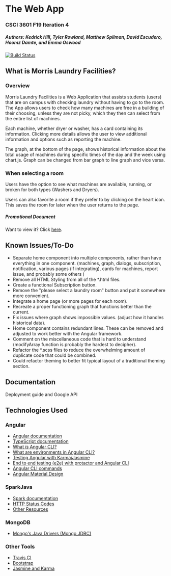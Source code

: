 # The Web App
### CSCI 3601 F19 Iteration 4
##### Authors: Kedrick Hill, Tyler Rowland, Matthew Spilman, David Escudero, Hoomz Damte, and Emma Oswood

[![Build Status](https://travis-ci.org/UMM-CSci-3601-F19/iteration-4-santa-s-not-real.svg?branch=master)](https://travis-ci.org/UMM-CSci-3601-F19/iteration-4-santa-s-not-real)

## What is Morris Laundry Facilities?

### Overview
Morris Laundry Facilities is a Web Application that assists students (users) that are on campus with checking laundry 
without having to go to the room. The App allows users to check how many machines are free in a building of their
choosing, unless they are not picky, which they then can select from the entire list of machines. 

Each machine, whether dryer or washer, has a card containing its information. Clicking more details allows the user
to view additional information and options such as reporting the machine.

The graph, at the bottom of the page, shows historical information about the total usage of machines during specific 
times of the day and the week using chart.js. Graph can be changed from bar graph to line graph and vice versa.

### When selecting a room

Users have the option to see what machines are available, running, or broken for both types (Washers and Dryers).

Users can also favorite a room if they prefer to by clicking on the heart icon. This saves the room for later when
the user returns to the page.

##### Promotional Document
Want to view it? Click [here][document].

## Known Issues/To-Do
- Separate home component into multiple components, rather than have everything in one component. (machines, graph, dialogs,
 subscription, notification, various pages (if integrating), cards for machines, report issue, and probably some others )
- Remove all HTML Styling from all of the *.html files.
- Create a functional Subscription button.
- Remove the "please select a laundry room" button and put it somewhere more convenient.
- Integrate a home page (or more pages for each room).
- Recreate a proper functioning graph that functions better than the current.
- Fix issues where graph shows impossible values. (adjust how it handles historical data).
- Home component contains redundant lines. These can be removed and adjusted to work better with the 
Angular framework.
- Comment on the miscellaneous code that is hard to understand (modifyArray 
function is probably the hardest to decipher).
- Refactor the *.scss files to reduce the overwhelming amount of duplicate code that could be combined.
- Could refactor theming to better fit typical layout of a traditional theming section.

## Documentation
  Deployment guide and Google API

## Technologies Used
### Angular
- [Angular documentation][angular]
- [TypeScript documentation][typescript-doc]
- [What _is_ Angular CLI?][angular-cli]
- [What are environments in Angular CLI?][environments]
- [Testing Angular with Karma/Jasmine][angular5-karma-jasmine]
- [End to end testing (e2e) with protactor and Angular CLI][e2e-testing]
- [Angular CLI commands](https://github.com/angular/angular-cli/wiki)
- [Angular Material Design][angular-md]

### SparkJava
- [Spark documentation][spark-documentation]
- [HTTP Status Codes][status-codes]
- [Other Resources][lab2]

### MongoDB
- [Mongo's Java Drivers (Mongo JDBC)][mongo-jdbc]

### Other Tools
- [Travis CI][travis]
- [Bootstrap][bootstrap]
- [Jasmine and Karma][angular5-karma-jasmine]

[angular-md]: https://material.angular.io/
[angular-cli]: https://angular.io/cli
[typescript-doc]: https://www.typescriptlang.org/docs/home.html
[angular]: https://angular.io/docs
[angular5-karma-jasmine]: https://codecraft.tv/courses/angular/unit-testing/jasmine-and-karma/
[e2e-testing]: https://coryrylan.com/blog/introduction-to-e2e-testing-with-the-angular-cli-and-protractor
[environments]: http://tattoocoder.com/angular-cli-using-the-environment-option/
[bootstrap]: https://getbootstrap.com/components/
[spark-documentation]: http://sparkjava.com/documentation.html
[status-codes]: https://en.wikipedia.org/wiki/List_of_HTTP_status_codes
[lab2]: https://github.com/UMM-CSci-3601/3601-lab2_client-server/blob/master/README.md#resources
[mongo-jdbc]: https://docs.mongodb.com/ecosystem/drivers/java/
[travis]: https://travis-ci.org/
[document]: https://docs.google.com/document/d/1vh--JKGz4fbuyTmKZdBxoDff3ch_FKk94SfxzFuXPqY/edit?usp=sharing
